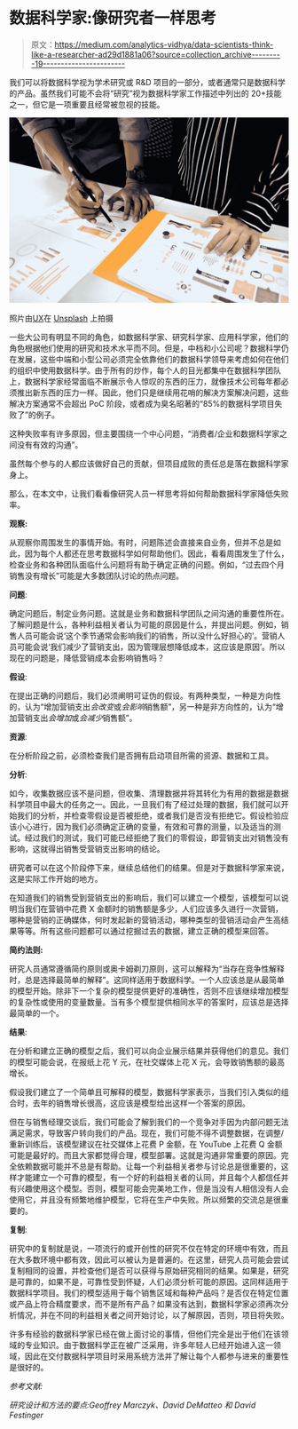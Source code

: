 # 数据科学家:像研究者一样思考

> 原文：<https://medium.com/analytics-vidhya/data-scientists-think-like-a-researcher-ad29d1881a06?source=collection_archive---------19----------------------->

我们可以将数据科学视为学术研究或 R&D 项目的一部分，或者通常只是数据科学的产品。虽然我们可能不会将“研究”视为数据科学家工作描述中列出的 20+技能之一，但它是一项重要且经常被忽视的技能。

![](img/6afa1d505102253f5913b6ab03ceea1c.png)

照片由[UX](https://unsplash.com/@uxindo?utm_source=unsplash&utm_medium=referral&utm_content=creditCopyText)在 [Unsplash](https://unsplash.com/s/photos/research?utm_source=unsplash&utm_medium=referral&utm_content=creditCopyText) 上拍摄

一些大公司有明显不同的角色，如数据科学家、研究科学家、应用科学家，他们的角色根据他们使用的研究和技术水平而不同。但是，中档和小公司呢？数据科学仍在发展，这些中端和小型公司必须完全依靠他们的数据科学领导来考虑如何在他们的组织中使用数据科学。由于所有的炒作，每个人的目光都集中在数据科学团队上，数据科学家经常面临不断展示令人惊叹的东西的压力，就像技术公司每年都必须推出新东西的压力一样。因此，他们只是继续用花哨的解决方案解决问题，这些解决方案通常不会超出 PoC 阶段，或者成为臭名昭著的“85%的数据科学项目失败了”的例子。

这种失败率有许多原因，但主要围绕一个中心问题，“消费者/企业和数据科学家之间没有有效的沟通”。

虽然每个参与的人都应该做好自己的贡献，但项目成败的责任总是落在数据科学家身上。

那么，在本文中，让我们看看像研究人员一样思考将如何帮助数据科学家降低失败率。

**观察:**

从观察你周围发生的事情开始。有时，问题陈述会直接来自业务，但并不总是如此，因为每个人都还在思考数据科学如何帮助他们。因此，看看周围发生了什么，检查业务和各种团队面临什么问题将有助于确定正确的问题。例如，“过去四个月销售没有增长”可能是大多数团队讨论的热点问题。

**问题**:

确定问题后，制定业务问题。这就是业务和数据科学团队之间沟通的重要性所在。了解问题是什么，各种利益相关者认为可能的原因是什么，并提出问题。例如，销售人员可能会说‘这个季节通常会影响我们的销售，所以没什么好担心的’。营销人员可能会说‘我们减少了营销支出，因为管理层想降低成本，这应该是原因’。所以现在的问题是，降低营销成本会影响销售吗？

**假设**:

在提出正确的问题后，我们必须阐明可证伪的假设。有两种类型，一种是方向性的，认为“增加营销支出*会改变*或*会影响*销售额”，另一种是非方向性的，认为“增加营销支出*会增加*或*会减少*销售额”。

**资源**:

在分析阶段之前，必须检查我们是否拥有启动项目所需的资源、数据和工具。

**分析**:

如今，收集数据应该不是问题，但收集、清理数据并将其转化为有用的数据是数据科学项目中最大的任务之一。因此，一旦我们有了经过处理的数据，我们就可以开始我们的分析，并检查零假设是否被拒绝，或者我们是否没有拒绝它。假设检验应该小心进行，因为我们必须确定正确的变量，有效和可靠的测量，以及适当的测试。经过我们的测试，我们可能已经拒绝了我们的零假设，即营销支出对销售没有影响，这就得出销售受营销支出影响的结论。

研究者可以在这个阶段停下来，继续总结他们的结果。但是对于数据科学家来说，这是实际工作开始的地方。

在知道我们的销售受到营销支出的影响后，我们可以建立一个模型，该模型可以说明当我们在营销中花费 X 金额时的销售额是多少，人们应该多久进行一次营销，哪种是营销的正确媒体，何时发起新的营销活动，哪种类型的营销活动会产生高结果等等。所有这些问题都可以通过挖掘过去的数据，建立正确的模型来回答。

**简约法则:**

研究人员通常遵循简约原则或奥卡姆剃刀原则，这可以解释为“当存在竞争性解释时，总是选择最简单的解释”。这同样适用于数据科学。一个人应该总是从最简单的模型开始。除非下一个复杂的模型提供更好的准确性，否则不应该继续增加模型的复杂性或使用的变量数量。当有多个模型提供相同水平的答案时，应该总是选择最简单的一个。

**结果**:

在分析和建立正确的模型之后，我们可以向企业展示结果并获得他们的意见。我们的模型可能会说，在报纸上花 Y 元，在社交媒体上花 X 元，会导致销售额的最高增长。

假设我们建立了一个简单且可解释的模型，数据科学家表示，当我们引入类似的组合时，去年的销售增长很高，这应该是模型给出这样一个答案的原因。

但在与销售经理交谈后，我们可能会了解到我们的一个竞争对手因为内部问题无法满足需求，导致客户转向我们的产品。现在，我们可能不得不调整数据，在调整/重新训练后，该模型建议在社交媒体上花费 P 金额，在 YouTube 上花费 Q 金额可能是最好的。而且大家都觉得合理，模型部署。这就是沟通非常重要的原因。完全依赖数据可能并不总是有帮助。让每一个利益相关者参与讨论总是很重要的，这样才能建立一个可靠的模型，有一个好的利益相关者的认同，并且每个人都信任并有兴趣使用这个模型。否则，模型可能会完美地工作，但是当没有人相信没有人会使用它，并且没有频繁地维护模型，它将在生产中失败。所以频繁的交流总是很重要的。

**复制**:

研究中的复制就是说，一项流行的或开创性的研究不仅在特定的环境中有效，而且在大多数环境中都有效，因此可以被认为是普遍的。在这里，研究人员可能会尝试复制相同的设置，并检查他们是否可以获得与原始研究相同的结果。如果是，研究是可靠的，如果不是，可靠性受到怀疑，人们必须分析可能的原因。这同样适用于数据科学项目。我们的模型适用于每个销售区域和每种产品吗？是否仅在特定位置或产品上符合精度要求，而不是所有产品？如果没有达到，数据科学家必须再次分析情况，并在不同的利益相关者之间开始讨论，以了解原因，否则，项目将失败。

许多有经验的数据科学家已经在做上面讨论的事情，但他们完全是出于他们在该领域的专业知识。由于数据科学正在被广泛采用，许多年轻人已经开始进入这一领域，因此在交付数据科学项目时采用系统方法并了解让每个人都参与进来的重要性是很好的。

*参考文献:*

*研究设计和方法的要点:Geoffrey Marczyk、David DeMatteo 和 David Festinger*